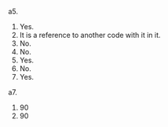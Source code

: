 a5.
1. Yes.
2. It is a reference to another code with it in it.
3. No.
4. No.
5. Yes.
6. No. 
7. Yes.

a7. 
1. 90
2. 90